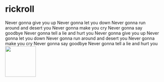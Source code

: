 # rickroll
Never gonna give you up Never gonna let you down Never gonna run around and desert you Never gonna make you cry Never gonna say goodbye Never gonna tell a lie and hurt you Never gonna give you up Never gonna let you down Never gonna run around and desert you Never gonna make you cry Never gonna say goodbye Never gonna tell a lie and hurt you
<img width=100 height=auto src="https://media1.tenor.com/m/x8v1oNUOmg4AAAAd/rickroll-roll.gif">
